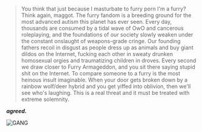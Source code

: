> You think that just because I masturbate to furry porn I'm a furry? Think again, maggot. The furry fandom is a breeding ground for the most advanced autism this planet has ever seen. Every day, thousands are consumed by a tidal wave of OwO and cancerous roleplaying, and the foundations of our society slowly weaken under the constant onslaught of weapons-grade cringe. Our founding fathers recoil in disgust as people dress up as animals and buy giant dildos on the Internet, fucking each other in sweaty drunken homosexual orgies and traumatizing children in droves. Every second we draw closer to Furry Armageddon, and you sit there saying stupid shit on the Internet. To compare someone to a furry is the most heinous insult imaginable. When your door gets broken down by a rainbow wolf/deer hybrid and you get yiffed into oblivion, then we'll see who's laughing. This is a real threat and it must be treated with extreme solemnity.  
  
***agreed.***  
  
![GANG](https://img-9gag-fun.9cache.com/photo/aVYqgKn_460s.jpg "lol")
